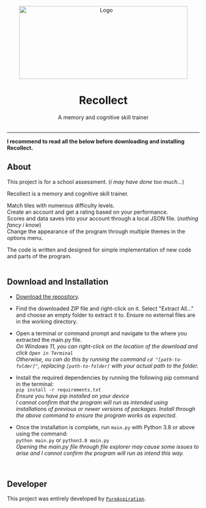 <br>
<div align="center">
  <img src="https://i.imgur.com/DCjtrtm.png" alt="Logo" width="440" height="191">

  <h1 align="center">Recollect</h1>

  <p align="center">
    A memory and cognitive skill trainer
    <br>
    <br>
  </p>
</div>

---
**I recommend to read all the below before downloading and installing Recollect.**


## About
This project is for a school assessment. (*i may have done too much...*)

Recollect is a memory and cognitive skill trainer.

Match tiles with numerous difficulty levels. <br>
Create an account and get a rating based on your performance. <br>
Scores and data saves into your account through a local JSON file. (*nothing fancy i know*) <br>
Change the appearance of the program through multiple themes in the options menu.

The code is written and designed for simple implementation of new code and parts of the program.
<br><br>

## Download and Installation
* [Download the repository](https://github.com/Bsisou/gui-quiz-Phineas/archive/refs/heads/master.zip). 

* Find the downloaded ZIP file and right-click on it. Select "Extract All..." and choose an empty folder to extract it to. Ensure no external files are in the working directory.

* Open a terminal or command prompt and navigate to the where you extracted the main.py file.<br>
*On Windows 11, you can right-click on the location of the download and click `Open in Terminal`*<br>
*Otherwise, ou can do this by running the command `cd "[path-to-folder]"`, replacing `[path-to-folder]` with your actual path to the folder.*

* Install the required dependencies by running the following pip command in the terminal:<br>
```pip install -r requirements.txt```<br>
*Ensure you have pip installed on your device*<br>
*I cannot confirm that the program will run as intended using installations of previous or newer versions of packages. Install through the above command to ensure the program works as expected.*

* Once the installation is complete, run ```main.py``` with Python 3.8 or above using the command:<br>
```python main.py``` or ```python3.8 main.py```<br>
*Opening the main.py file through file explorer may cause some issues to arise and I cannot confirm the program will run as intend this way.*
<br>

## Developer
This project was entirely developed by [`PureAspiration`](https://github.com/PureAspiration).
<br>
